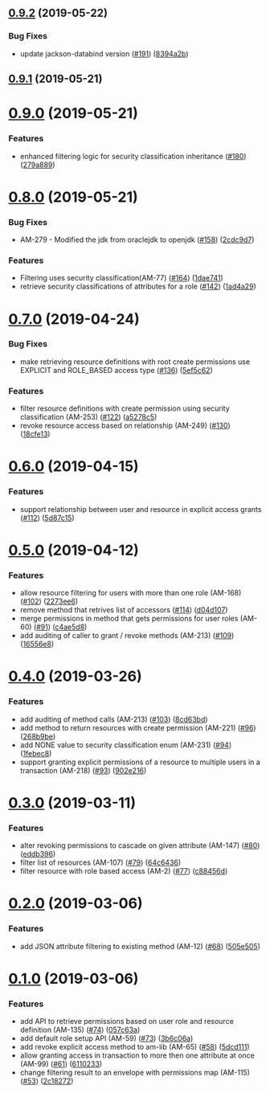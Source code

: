 ## [0.9.2](https://github.com/hmcts/am-lib/compare/0.9.1...0.9.2) (2019-05-22)


### Bug Fixes

* update jackson-databind version ([#191](https://github.com/hmcts/am-lib/issues/191)) ([8394a2b](https://github.com/hmcts/am-lib/commit/8394a2b))



## [0.9.1](https://github.com/hmcts/am-lib/compare/0.9.0...0.9.1) (2019-05-21)



# [0.9.0](https://github.com/hmcts/am-lib/compare/0.8.0...0.9.0) (2019-05-21)


### Features

* enhanced filtering logic for security classification inheritance ([#180](https://github.com/hmcts/am-lib/issues/180)) ([279a889](https://github.com/hmcts/am-lib/commit/279a889))



# [0.8.0](https://github.com/hmcts/am-lib/compare/0.7.0...0.8.0) (2019-05-21)


### Bug Fixes

* AM-279 - Modified the jdk from oraclejdk to openjdk ([#158](https://github.com/hmcts/am-lib/issues/158)) ([2cdc9d7](https://github.com/hmcts/am-lib/commit/2cdc9d7))


### Features

* Filtering uses security classification(AM-77) ([#164](https://github.com/hmcts/am-lib/issues/164)) ([1dae741](https://github.com/hmcts/am-lib/commit/1dae741))
* retrieve security classifications of attributes for a role ([#142](https://github.com/hmcts/am-lib/issues/142)) ([1ad4a29](https://github.com/hmcts/am-lib/commit/1ad4a29))



# [0.7.0](https://github.com/hmcts/am-lib/compare/0.6.0...0.7.0) (2019-04-24)


### Bug Fixes

* make retrieving resource definitions with root create permissions use EXPLICIT and ROLE_BASED access type ([#136](https://github.com/hmcts/am-lib/issues/136)) ([5ef5c62](https://github.com/hmcts/am-lib/commit/5ef5c62))


### Features

* filter resource definitions with create permission using security classification (AM-253) ([#122](https://github.com/hmcts/am-lib/issues/122)) ([a5278c5](https://github.com/hmcts/am-lib/commit/a5278c5))
* revoke resource access based on relationship (AM-249) ([#130](https://github.com/hmcts/am-lib/issues/130)) ([18cfe13](https://github.com/hmcts/am-lib/commit/18cfe13))



# [0.6.0](https://github.com/hmcts/am-lib/compare/0.5.0...0.6.0) (2019-04-15)


### Features

* support relationship between user and resource in explicit access grants ([#112](https://github.com/hmcts/am-lib/issues/112)) ([5d87c15](https://github.com/hmcts/am-lib/commit/5d87c15))



# [0.5.0](https://github.com/hmcts/am-lib/compare/0.4.0...0.5.0) (2019-04-12)


### Features

* allow resource filtering for users with more than one role (AM-168) ([#102](https://github.com/hmcts/am-lib/issues/102)) ([2273ee6](https://github.com/hmcts/am-lib/commit/2273ee6))
* remove method that retrives list of accessors ([#114](https://github.com/hmcts/am-lib/issues/114)) ([d04d107](https://github.com/hmcts/am-lib/commit/d04d107))
* merge permissions in method that gets permissions for user roles (AM-60) ([#91](https://github.com/hmcts/am-lib/issues/91)) ([c4ae5d8](https://github.com/hmcts/am-lib/commit/c4ae5d8))
* add auditing of caller to grant / revoke methods (AM-213) ([#109](https://github.com/hmcts/am-lib/issues/109)) ([16556e8](https://github.com/hmcts/am-lib/commit/16556e8))



# [0.4.0](https://github.com/hmcts/am-lib/compare/0.3.0...0.4.0) (2019-03-26)


### Features

* add auditing of method calls (AM-213) ([#103](https://github.com/hmcts/am-lib/issues/103)) ([8cd63bd](https://github.com/hmcts/am-lib/commit/8cd63bd))
* add method to return resources with create permission (AM-221) ([#96](https://github.com/hmcts/am-lib/issues/96)) ([268b9be](https://github.com/hmcts/am-lib/commit/268b9be))
* add NONE value to security classification enum (AM-231) ([#94](https://github.com/hmcts/am-lib/issues/94)) ([1febec8](https://github.com/hmcts/am-lib/commit/1febec8))
* support granting explicit permissions of a resource to multiple users in a transaction (AM-218) ([#93](https://github.com/hmcts/am-lib/issues/93)) ([902e216](https://github.com/hmcts/am-lib/commit/902e216))



# [0.3.0](https://github.com/hmcts/am-lib/compare/0.2.0...0.3.0) (2019-03-11)


### Features

* alter revoking permissions to cascade on given attribute (AM-147) ([#80](https://github.com/hmcts/am-lib/issues/80)) ([eddb396](https://github.com/hmcts/am-lib/commit/eddb396))
* filter list of resources (AM-107) ([#79](https://github.com/hmcts/am-lib/issues/79)) ([64c6436](https://github.com/hmcts/am-lib/commit/64c6436))
* filter resource with role based access (AM-2) ([#77](https://github.com/hmcts/am-lib/issues/77)) ([c88456d](https://github.com/hmcts/am-lib/commit/c88456d))



# [0.2.0](https://github.com/hmcts/am-lib/compare/0.1.0...0.2.0) (2019-03-06)


### Features

* add JSON attribute filtering to existing method (AM-12) ([#68](https://github.com/hmcts/am-lib/issues/68)) ([505e505](https://github.com/hmcts/am-lib/commit/505e505))



# [0.1.0](https://github.com/hmcts/am-lib/compare/0.0.8...0.1.0) (2019-03-06)


### Features

* add API to retrieve permissions based on user role and resource definition (AM-135) ([#74](https://github.com/hmcts/am-lib/issues/74)) ([057c63a](https://github.com/hmcts/am-lib/commit/057c63a))
* add default role setup API (AM-59) ([#73](https://github.com/hmcts/am-lib/issues/73)) ([3b6c06a](https://github.com/hmcts/am-lib/commit/3b6c06a))
* add revoke explicit access method to am-lib (AM-65) ([#58](https://github.com/hmcts/am-lib/issues/58)) ([5dcd111](https://github.com/hmcts/am-lib/commit/5dcd111))
* allow granting access in transaction to more then one attribute at once (AM-99) ([#61](https://github.com/hmcts/am-lib/issues/61)) ([6110233](https://github.com/hmcts/am-lib/commit/6110233))
* change filtering result to an envelope with permissions map (AM-115) ([#53](https://github.com/hmcts/am-lib/issues/53)) ([2c18272](https://github.com/hmcts/am-lib/commit/2c18272))



